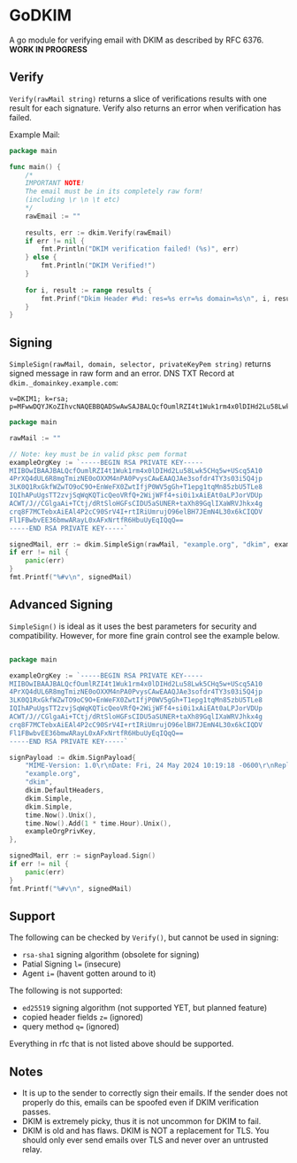 # GoDKIM
A go module for verifying email with DKIM as described by RFC 6376.
**WORK IN PROGRESS**

## Verify
`Verify(rawMail string)` returns a slice of verifications results with one result for each signature. Verify also returns an error when verification has failed.

Example Mail:
```go
package main

func main() {
    /*
    IMPORTANT NOTE!
    The email must be in its completely raw form!
    (including \r \n \t etc)
    */
    rawEmail := ""
    
    results, err := dkim.Verify(rawEmail)
    if err != nil {
        fmt.Println("DKIM verification failed! (%s)", err)
    } else {
        fmt.Println("DKIM Verified!")
    }
    
    for i, result := range results {
        fmt.Prinf("Dkim Header #%d: res=%s err=%s domain=%s\n", i, result.Result, result.Err, result.Domain)
    }
}
```

## Signing
`SimpleSign(rawMail, domain, selector, privateKeyPem string)` returns signed message in raw form and an error.
DNS TXT Record at `dkim._domainkey.example.com`:
```
v=DKIM1; k=rsa; p=MFwwDQYJKoZIhvcNAQEBBQADSwAwSAJBALQcfOumlRZI4t1Wuk1rm4x0lDIHd2Lu58Lwk5CHq5w+UScq5A104PrXQ4dUL6R8mgTmizNE0oOXXM4nPA0PvysCAwEAAQ==
```
```go
package main

rawMail := ""

// Note: key must be in valid pksc pem format
exampleOrgKey := `-----BEGIN RSA PRIVATE KEY-----
MIIBOwIBAAJBALQcfOumlRZI4t1Wuk1rm4x0lDIHd2Lu58Lwk5CHq5w+UScq5A10
4PrXQ4dUL6R8mgTmizNE0oOXXM4nPA0PvysCAwEAAQJAe3sofdr4TY3s03i5Q4jp
3LK0Q1RxGkfWZwTO9oC9O+EnWeFX0ZwtIfjP0WV5gGh+T1epg1tqMn85zbU5TLe8
IQIhAPuUgsTT2zvjSqWqKQTicQeoVRfQ+2WijWFf4+si0i1xAiEAt0aLPJorVDUp
ACWT/J//CGlgaAi+TCtj/dRtSloHGFsCIDU5aSUNER+taXh89GqlIXaWRVJhkx4g
crq8F7MCTebxAiEAl4P2cC90SrV4I+rtIRiUmrujO96elBH7JEmN4L30x6kCIQDV
Fl1FBwbvEE36bmwARayL0xAFxNrtfR6HbuUyEqIQqQ==
-----END RSA PRIVATE KEY-----`

signedMail, err := dkim.SimpleSign(rawMail, "example.org", "dkim", exampleOrgKey)
if err != nil {
    panic(err)
}
fmt.Printf("%#v\n", signedMail)
```

## Advanced Signing
`SimpleSign()` is ideal as it uses the best parameters for security and compatibility. However, for more fine grain control see the example below.
```go

package main

exampleOrgKey := `-----BEGIN RSA PRIVATE KEY-----
MIIBOwIBAAJBALQcfOumlRZI4t1Wuk1rm4x0lDIHd2Lu58Lwk5CHq5w+UScq5A10
4PrXQ4dUL6R8mgTmizNE0oOXXM4nPA0PvysCAwEAAQJAe3sofdr4TY3s03i5Q4jp
3LK0Q1RxGkfWZwTO9oC9O+EnWeFX0ZwtIfjP0WV5gGh+T1epg1tqMn85zbU5TLe8
IQIhAPuUgsTT2zvjSqWqKQTicQeoVRfQ+2WijWFf4+si0i1xAiEAt0aLPJorVDUp
ACWT/J//CGlgaAi+TCtj/dRtSloHGFsCIDU5aSUNER+taXh89GqlIXaWRVJhkx4g
crq8F7MCTebxAiEAl4P2cC90SrV4I+rtIRiUmrujO96elBH7JEmN4L30x6kCIQDV
Fl1FBwbvEE36bmwARayL0xAFxNrtfR6HbuUyEqIQqQ==
-----END RSA PRIVATE KEY-----`

signPayload := dkim.SignPayload{
	"MIME-Version: 1.0\r\nDate: Fri, 24 May 2024 10:19:18 -0600\r\nReply-To: John.Doe@example.org\r\nSubject: Test Email\r\nFrom: John Doe <John.Doe@example.org>\r\nTo: alice@colorado.edu\r\nContent-Type: multipart/alternative; boundary=\"00000000000095c7110619358760\"\r\n\r\n--00000000000095c7110619358760\r\nContent-Type: text/plain; charset=\"UTF-8\"\r\n\r\nthis is a test email\r\n\r\n--00000000000095c7110619358760\r\nContent-Type: text/html; charset=\"UTF-8\"\r\n\r\n<div dir=\"ltr\">this is a test email</div>\r\n\r\n--00000000000095c7110619358760--",
	"example.org",
	"dkim",
	dkim.DefaultHeaders,
	dkim.Simple,
	dkim.Simple,
	time.Now().Unix(),
	time.Now().Add(1 * time.Hour).Unix(),
	exampleOrgPrivKey,
},

signedMail, err := signPayload.Sign()
if err != nil {
    panic(err)
}
fmt.Printf("%#v\n", signedMail)
```

## Support
The following can be checked by `Verify()`, but cannot be used in signing:
 - `rsa-sha1` signing algorithm (obsolete for signing)
 - Patial Signing `l=` (insecure)
 - Agent `i=` (havent gotten around to it)

The following is not supported:
 - `ed25519` signing algorithm (not supported YET, but planned feature)
 - copied header fields `z=` (ignored)
 - query method `q=` (ignored)

Everything in rfc that is not listed above should be supported.

## Notes
- It is up to the sender to correctly sign their emails. If the sender does not properly do this, emails can be spoofed even if DKIM verification passes.
- DKIM is extremely picky, thus it is not uncommon for DKIM to fail.
- DKIM is old and has flaws. DKIM is NOT a replacement for TLS. 
You should only ever send emails over TLS and never over an untrusted relay.


